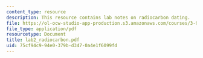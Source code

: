 ```yaml
---
content_type: resource
description: This resource contains lab notes on radiocarbon dating.
file: https://ol-ocw-studio-app-production.s3.amazonaws.com/courses/3-986-the-human-past-introduction-to-archaeology-fall-2006/75cf94c994e0379bd3470a4e1f6099fd_lab2_radiocarbon.pdf
file_type: application/pdf
resourcetype: Document
title: lab2_radiocarbon.pdf
uid: 75cf94c9-94e0-379b-d347-0a4e1f6099fd
---
```

